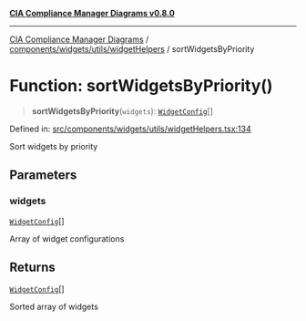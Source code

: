 [**CIA Compliance Manager Diagrams v0.8.0**](../../../../../README.md)

***

[CIA Compliance Manager Diagrams](../../../../../modules.md) / [components/widgets/utils/widgetHelpers](../README.md) / sortWidgetsByPriority

# Function: sortWidgetsByPriority()

> **sortWidgetsByPriority**(`widgets`): [`WidgetConfig`](../../../../../types/widget/interfaces/WidgetConfig.md)[]

Defined in: [src/components/widgets/utils/widgetHelpers.tsx:134](https://github.com/Hack23/cia-compliance-manager/blob/fa2f95f029cdcd192b3882a37d0d34753edcd349/src/components/widgets/utils/widgetHelpers.tsx#L134)

Sort widgets by priority

## Parameters

### widgets

[`WidgetConfig`](../../../../../types/widget/interfaces/WidgetConfig.md)[]

Array of widget configurations

## Returns

[`WidgetConfig`](../../../../../types/widget/interfaces/WidgetConfig.md)[]

Sorted array of widgets
